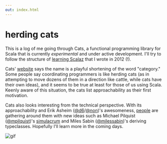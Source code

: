 ```yaml
---
out: index.html
---
```


  [lsz]: http://eed3si9n.com/learning-scalaz/
  [cats]: http://non.github.io/cats/index.html
  [@d6]: https://twitter.com/d6
  [@non]: https://github.com/non
  [@mpilquist]: https://github.com/mpilquist
  [simulacrum]: https://github.com/mpilquist/simulacrum
  [@milessabin]: https://github.com/milessabin/
  [contributors]: https://github.com/non/cats/graphs/contributors

herding cats
============

This is a log of me going through Cats, a functional programming library for Scala
that is currently *experimental* and under active development.
I'll try to follow the structure of [learning Scalaz][lsz] that I wrote in 2012 (!).

Cats' [website][cats] says the name is a playful shortening of the word "category."
Some people say coordinating programmers is like herding cats
(as in attempting to move dozens of them in a direction like cattle, while cats have their own ideas),
and it seems to be true at least for those of us using Scala. Keenly aware of
this situation, the cats list approachability as their first motivation.

Cats also looks interesting from the technical perspective.
With its approachability and Erik Asheim ([@d6][@d6]/[@non][@non])'s awesomeness,
[people][contributors] are gathering around them with new ideas such as
Michael Pilquist ([@mpilquist][@mpilquist])'s [simulacrum][simulacrum] and
Miles Sabin ([@milessabin][@milessabin])'s deriving typeclasses.
Hopefully I'll learn more in the coming days.

 ![gif](http://i.imgur.com/Yj9Xe2A.gif)
